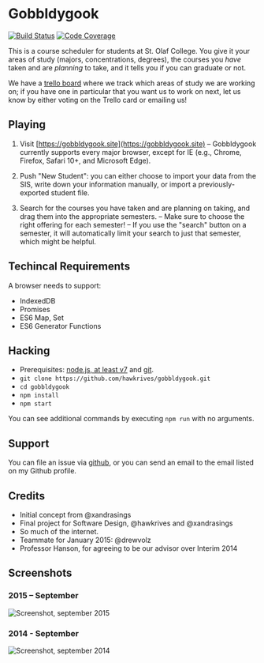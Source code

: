 # Gobbldygook

[![Build Status](https://travis-ci.org/hawkrives/gobbldygook.svg?branch=master)](https://travis-ci.org/hawkrives/gobbldygook)
[![Code Coverage](https://coveralls.io/repos/hawkrives/gobbldygook/badge.svg?branch=master&service=github)](https://coveralls.io/github/hawkrives/gobbldygook?branch=master)

This is a course scheduler for students at St. Olaf College. You give it your areas of study (majors, concentrations, degrees), the courses you _have_ taken and are _planning_ to take, and it tells you if you can graduate or not.

We have a [trello board](https://trello.com/b/cviTwkre) where we track which areas of study we are working on; if you have one in particular that you want us to work on next, let us know by either voting on the Trello card or emailing us!

## Playing

1. Visit [https://gobbldygook.site](https://gobbldygook.site)
   – Gobbldygook currently supports every major browser, except for IE (e.g., Chrome, Firefox, Safari 10+, and Microsoft Edge).

2. Push "New Student": you can either choose to import your data from the SIS, write down your information manually, or import a previously-exported student file.

3. Search for the courses you have taken and are planning on taking, and drag them into the appropriate semesters.
   – Make sure to choose the right offering for each semester!
   – If you use the "search" button on a semester, it will automatically limit your search to just that semester, which might be helpful.

## Techincal Requirements

A browser needs to support:

- IndexedDB
- Promises
- ES6 Map, Set
- ES6 Generator Functions

## Hacking

- Prerequisites: [node.js, at least v7](https://nodejs.org) and [git](https://git-scm.com).
- `git clone https://github.com/hawkrives/gobbldygook.git`
- `cd gobbldygook`
- `npm install`
- `npm start`

You can see additional commands by executing `npm run` with no arguments.

## Support

You can file an issue via [github](https://github.com/hawkrives/gobbldygook/issues/), or you can send an email to the email listed on my Github profile.

## Credits

- Initial concept from @xandrasings
- Final project for Software Design, @hawkrives and @xandrasings
- So much of the internet.
- Teammate for January 2015: @drewvolz
- Professor Hanson, for agreeing to be our advisor over Interim 2014

## Screenshots

### 2015 – September

![Screenshot, september 2015](./screenshots/september-2015.png)

### 2014 - September

![Screenshot, september 2014](./screenshots/september-2014.png)
